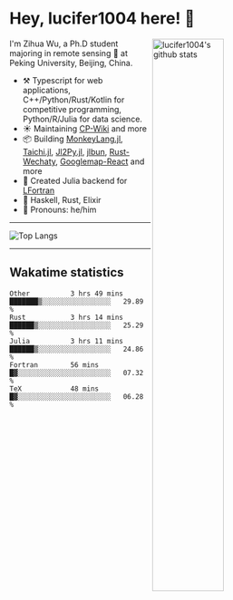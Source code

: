 # Hey, lucifer1004 here! :wave:

<img width="50%" align="right" alt="lucifer1004's github stats" src="https://github-readme-stats.vercel.app/api?username=lucifer1004&show_icons=true">

I'm Zihua Wu, a Ph.D student majoring in remote sensing :satellite: at Peking University, Beijing, China.

- :hammer_and_pick: Typescript for web applications, C++/Python/Rust/Kotlin for competitive programming, Python/R/Julia for data science.
- :sunny: Maintaining [CP-Wiki](https://cp-wiki.vercel.app) and more 
- :package: Building [MonkeyLang.jl](https://github.com/lucifer1004/MonkeyLang.jl), [Taichi.jl](https://github.com/lucifer1004/Taichi.jl), [Jl2Py.jl](https://github.com/lucifer1004/Jl2Py.jl), [jlbun](https://github.com/lucifer1004/jlbun), [Rust-Wechaty](https://github.com/wechaty/rust-wechaty), [Googlemap-React](https://github.com/googlemap-react/googlemap-react) and more
- :sparkler: Created Julia backend for [LFortran](https://github.com/lfortran/lfortran)
- :seedling: Haskell, Rust, Elixir
- :man: Pronouns: he/him

---

![Top Langs](https://github-readme-stats.vercel.app/api/top-langs/?username=lucifer1004&layout=compact)

---

## Wakatime statistics

<!--START_SECTION:waka-->

```text
Other          3 hrs 49 mins   ███████▒░░░░░░░░░░░░░░░░░   29.89 %
Rust           3 hrs 14 mins   ██████▒░░░░░░░░░░░░░░░░░░   25.29 %
Julia          3 hrs 11 mins   ██████▒░░░░░░░░░░░░░░░░░░   24.86 %
Fortran        56 mins         █▓░░░░░░░░░░░░░░░░░░░░░░░   07.32 %
TeX            48 mins         █▓░░░░░░░░░░░░░░░░░░░░░░░   06.28 %
```

<!--END_SECTION:waka-->
